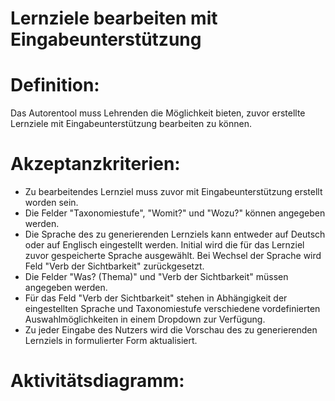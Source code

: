 # Lernziele bearbeiten mit Eingabeunterstützung



# Definition:

Das Autorentool muss Lehrenden die Möglichkeit bieten, zuvor erstellte Lernziele mit Eingabeunterstützung bearbeiten zu können.


# Akzeptanzkriterien: 
- Zu bearbeitendes Lernziel muss zuvor mit Eingabeunterstützung erstellt worden sein.
- Die Felder "Taxonomiestufe", "Womit?" und "Wozu?" können angegeben werden.
- Die Sprache des zu generierenden Lernziels kann entweder auf Deutsch oder auf Englisch eingestellt werden. Initial wird die für das Lernziel zuvor gespeicherte Sprache ausgewählt. Bei Wechsel der Sprache wird Feld "Verb der Sichtbarkeit" zurückgesetzt.
- Die Felder "Was? (Thema)" und "Verb der Sichtbarkeit" müssen angegeben werden.
- Für das Feld "Verb der Sichtbarkeit" stehen in Abhängigkeit der eingestellten Sprache und Taxonomiestufe verschiedene vordefinierten Auswahlmöglichkeiten in einem Dropdown zur Verfügung.
- Zu jeder Eingabe des Nutzers wird die Vorschau des zu generierenden Lernziels in formulierter Form aktualisiert.

# Aktivitätsdiagramm:
